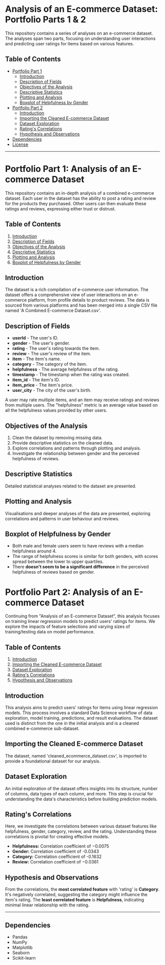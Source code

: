 # Analysis of an E-commerce Dataset: Portfolio Parts 1 & 2

This repository contains a series of analyses on an e-commerce dataset. The analyses span two parts, focusing on understanding user interactions and predicting user ratings for items based on various features.

## Table of Contents

- [Portfolio Part 1](#portfolio-part-1-analysis-of-an-e-commerce-dataset)
  - [Introduction](#introduction)
  - [Description of Fields](#description-of-fields)
  - [Objectives of the Analysis](#objectives-of-the-analysis)
  - [Descriptive Statistics](#descriptive-statistics)
  - [Plotting and Analysis](#plotting-and-analysis)
  - [Boxplot of Helpfulness by Gender](#boxplot-of-helpfulness-by-gender)
- [Portfolio Part 2](#portfolio-part-2-analysis-of-an-e-commerce-dataset)
  - [Introduction](#introduction-1)
  - [Importing the Cleaned E-commerce Dataset](#importing-the-cleaned-e-commerce-dataset)
  - [Dataset Exploration](#dataset-exploration)
  - [Rating's Correlations](#ratings-correlations)
  - [Hypothesis and Observations](#hypothesis-and-observations)
- [Dependencies](#dependencies)
- [License](#license)

---

# Portfolio Part 1: Analysis of an E-commerce Dataset

This repository contains an in-depth analysis of a combined e-commerce dataset. Each user in the dataset has the ability to post a rating and review for the products they purchased. Other users can then evaluate these ratings and reviews, expressing either trust or distrust.

## Table of Contents

1. [Introduction](#introduction)
2. [Description of Fields](#description-of-fields)
3. [Objectives of the Analysis](#objectives-of-the-analysis)
4. [Descriptive Statistics](#descriptive-statistics)
5. [Plotting and Analysis](#plotting-and-analysis)
6. [Boxplot of Helpfulness by Gender](#boxplot-of-helpfulness-by-gender)

## Introduction

The dataset is a rich compilation of e-commerce user information. The dataset offers a comprehensive view of user interactions on an e-commerce platform, from profile details to product reviews. The data is sourced from various platforms and has been merged into a single CSV file named 'A Combined E-commerce Dataset.csv'.

## Description of Fields

- **userId** - The user's ID.
- **gender** - The user's gender.
- **rating** - The user's rating towards the item.
- **review** - The user's review of the item.
- **item** - The item's name.
- **category** - The category of the item.
- **helpfulness** - The average helpfulness of the rating.
- **timestamp** - The timestamp when the rating was created.
- **item_id** - The item's ID.
- **item_price** - The item's price.
- **user_city** - The city of the user's birth.

A user may rate multiple items, and an item may receive ratings and reviews from multiple users. The "helpfulness" metric is an average value based on all the helpfulness values provided by other users.

## Objectives of the Analysis

1. Clean the dataset by removing missing data.
2. Provide descriptive statistics on the cleaned data.
3. Explore correlations and patterns through plotting and analysis.
4. Investigate the relationship between gender and the perceived helpfulness of reviews.

## Descriptive Statistics

Detailed statistical analyses related to the dataset are presented.

## Plotting and Analysis

Visualisations and deeper analyses of the data are presented, exploring correlations and patterns in user behaviour and reviews.

## Boxplot of Helpfulness by Gender

- Both male and female users seem to have reviews with a median helpfulness around 4.
- The range of helpfulness scores is similar for both genders, with scores spread between the lower to upper quartiles.
- There **doesn't seem to be a significant difference** in the perceived helpfulness of reviews based on gender.

# Portfolio Part 2: Analysis of an E-commerce Dataset

Continuing from "Analysis of an E-commerce Dataset", this analysis focuses on training linear regression models to predict users' ratings for items. We explore the impacts of feature selections and varying sizes of training/testing data on model performance.

## Table of Contents

1. [Introduction](#introduction)
2. [Importing the Cleaned E-commerce Dataset](#importing-the-cleaned-e-commerce-dataset)
3. [Dataset Exploration](#dataset-exploration)
4. [Rating's Correlations](#ratings-correlations)
5. [Hypothesis and Observations](#hypothesis-and-observations)

## Introduction

This analysis aims to predict users' ratings for items using linear regression models. This process involves a standard Data Science workflow of data exploration, model training, predictions, and result evaluations. The dataset used is distinct from the one in the initial analysis and is a cleaned combined e-commerce sub-dataset.

## Importing the Cleaned E-commerce Dataset

The dataset, named 'cleaned_ecommerce_dataset.csv', is imported to provide a foundational dataset for our analysis.

## Dataset Exploration

An initial exploration of the dataset offers insights into its structure, number of columns, data types of each column, and more. This step is crucial for understanding the data's characteristics before building prediction models.

## Rating's Correlations

Here, we investigate the correlations between various dataset features like helpfulness, gender, category, review, and the rating. Understanding these correlations is pivotal for creating effective models.

- **Helpfulness:** Correlation coefficient of −0.0075
- **Gender:** Correlation coefficient of -0.0343
- **Category:** Correlation coefficient of -0.1632
- **Review:** Correlation coefficient of −0.0361

## Hypothesis and Observations

From the correlations, the **most correlated feature** with 'rating' is **Category**. It's negatively correlated, suggesting the category might influence the item's rating. The **least correlated feature** is **Helpfulness**, indicating minimal linear relationship with the rating.

---

## Dependencies

- Pandas
- NumPy
- Matplotlib
- Seaborn
- Scikit-learn

